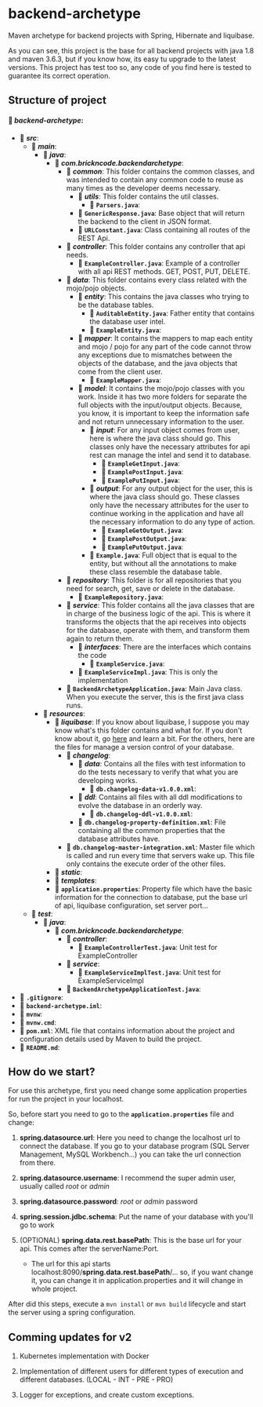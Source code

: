 # backend-archetype
Maven archetype for backend projects with Spring, Hibernate and liquibase.

As you can see, this project is the base for all backend projects with java 1.8 and maven 3.6.3, but if you know how, its easy tu upgrade to the latest versions. This project has test too so, any code of you find here is tested to guarantee its correct operation.

## Structure of project

#### :file_folder: ***backend-archetype***:
* :file_folder: ***src***:
    * :file_folder: ***main***:
        * :file_folder: ***java***:
            * :file_folder: ***com.brickncode.backendarchetype***:
                * :file_folder: ***common***: This folder contains the common classes, and was intended to contain any common code to reuse as many times as the developer deems necessary.
                    * :file_folder: ***utils***: This folder contains the util classes.
                        * :page_facing_up: **`Parsers.java`**:
                    * :page_facing_up: **`GenericResponse.java`**: Base object that will return the backend to the client in JSON format.
                    * :page_facing_up: **`URLConstant.java`**: Class containing all routes of the REST Api.
                * :file_folder: ***controller***: This folder contains any controller that api needs.
                    * :page_facing_up: **`ExampleController.java`**: Example of a controller with all api REST methods. GET, POST, PUT, DELETE.
                * :file_folder: ***data***: This folder contains every class related with the mojo/pojo objects.
                    * :file_folder: ***entity***: This contains the java classes who trying to be the database tables.
                        * :page_facing_up: **`AuditableEntity.java`**: Father entity that contains the database user intel.
                        * :page_facing_up: **`ExampleEntity.java`**:
                    * :file_folder: ***mapper***: It contains the mappers to map each entity and mojo / pojo for any part of the code cannot throw any exceptions due to mismatches between the objects of the database, and the java objects that come from the client user.
                        * :page_facing_up: **`ExampleMapper.java`**:
                    * :file_folder: ***model***: It contains the mojo/pojo classes with you work. Inside it has two more folders for separate the full objects with the input/output objects. Because, you know, it is important to keep the information safe and not return unnecessary information to the user.
                        * :file_folder: ***input***: For any input object comes from user, here is where the java class should go. This classes only have the necessary attributes for api rest can manage the intel and send it to database.
                            * :page_facing_up: **`ExampleGetInput.java`**:
                            * :page_facing_up: **`ExamplePostInput.java`**:
                            * :page_facing_up: **`ExamplePutInput.java`**:
                        * :file_folder: ***output***: For any output object for the user, this is where the java class should go. These classes only have the necessary attributes for the user to continue working in the application and have all the necessary information to do any type of action.
                            * :page_facing_up: **`ExampleGetOutput.java`**:
                            * :page_facing_up: **`ExamplePostOutput.java`**:
                            * :page_facing_up: **`ExamplePutOutput.java`**:
                        * :page_facing_up: **`Example.java`**: Full object that is equal to the entity, but without all the annotations to make these class resemble the database table.
                * :file_folder: ***repository***: This folder is for all repositories that you need for search, get, save or delete in the database.
                    * :page_facing_up: **`ExampleRepository.java`**:
                * :file_folder: ***service***: This folder contains all the java classes that are in charge of the business logic of the api. This is where it transforms the objects that the api receives into objects for the database, operate with them, and transform them again to return them.
                    * :file_folder: ***interfaces***: There are the interfaces which contains the code
                        * :page_facing_up: **`ExampleService.java`**:
                    * :page_facing_up: **`ExampleServiceImpl.java`**: This is only the implementation
                * :page_facing_up: **`BackendArchetypeApplication.java`**: Main Java class. When you execute the server, this is the first java class runs.
        * :file_folder: ***resources***:
            * :file_folder: ***liquibase***: If you know about liquibase, I suppose you may know what's this folder contains and what for. If you don't know about it, go [here](https://www.liquibase.org/) and learn a bit. For the others, here are the files for manage a version control of your database.
                * :file_folder: ***changelog***:
                    * :file_folder: ***data***: Contains all the files with test information to do the tests necessary to verify that what you are developing works.
                        * :page_facing_up: **`db.changelog-data-v1.0.0.xml`**:
                    * :file_folder: ***ddl***: Contains all files with all ddl modifications to evolve the database in an orderly way.
                        * :page_facing_up: **`db.changelog-ddl-v1.0.0.xml`**:
                    * :page_facing_up: **`db.changelog-property-definition.xml`**: File containing all the common properties that the database attributes have.
                * :page_facing_up: **`db.changelog-master-integration.xml`**: Master file which is called and run every time that servers wake up. This file only contains the execute order of the other files.
            * :file_folder: ***static***:
            * :file_folder: ***templates***:
            * :page_facing_up: **`application.properties`**: Property file which have the basic information for the connection to database, put the base url of api, liquibase configuration, set server port...
    * :file_folder: ***test***:
        * :file_folder: ***java***:
            * :file_folder: ***com.brickncode.backendarchetype***:
                * :file_folder: ***controller***:
                    * :page_facing_up: **`ExampleControllerTest.java`**: Unit test for ExampleController
                * :file_folder: ***service***:
                    * :page_facing_up: **`ExampleServiceImplTest.java`**: Unit test for ExampleServiceImpl
                * :page_facing_up: **`BackendArchetypeApplicationTest.java`**:
* :page_facing_up: **`.gitignore`**:
* :page_facing_up: **`backend-archetype.iml`**:
* :page_facing_up: **`mvnw`**:
* :page_facing_up: **`mvnw.cmd`**:
* :page_facing_up: **`pom.xml`**: XML file that contains information about the project and configuration details used by Maven to build the project.
* :page_facing_up: **`README.md`**:

## How do we start?

For use this archetype, first you need change some application properties for run the project in your localhost.

So, before start you need to go to the **`application.properties`** file and change:

1) **spring.datasource.url**: Here you need to change the localhost url to connect the database. If you go to your database program (SQL Server Management, MySQL Workbench...) you can take the url connection from there.

2) **spring.datasource.username**: I recommend the super admin user, usually called *root* or *admin*

3) **spring.datasource.password**: *root* or *admin* password

4) **spring.session.jdbc.schema**: Put the name of your database with you'll go to work

5) (OPTIONAL) **spring.data.rest.basePath**: This is the base url for your api. This comes after the serverName:Port.
    - The url for this api starts localhost:8090/**spring.data.rest.basePath**/... so, if you want change it, you can change it in application.properties and it will change in whole project.

After did this steps, execute a `mvn install` or `mvn build` lifecycle and start the server using a spring configuration.



## Comming updates for v2

1) Kubernetes implementation with Docker

2) Implementation of different users for different types of execution and different databases. (LOCAL - INT - PRE - PRO)

3) Logger for exceptions, and create custom exceptions.
